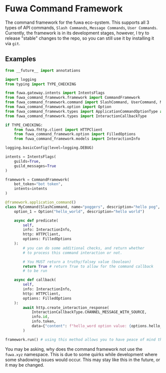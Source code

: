 # Fuwa Command Framework

The command framework for the fuwa eco-system. This supports all 3 types of API commands, `Slash Commands`, `Message Commands`, `User Commands`.
Currently, the framework is in its development stages, however, I try to release "stable" changes to the repo, so you can still use it by installing it via `git`.


## Examples

```py
from __future__ import annotations

import logging
from typing import TYPE_CHECKING

from fuwa.gateway.intents import IntentsFlags
from fuwa_command_framework.framework import CommandFramework
from fuwa_command_framework.command import SlashCommand, UserCommand, MessageCommand
from fuwa_command_framework.option import Option
from fuwa_command_framework.types import ApplicationCommandOptionType as OptType
from fuwa_command_framework.types import InteractionCallbackType

if TYPE_CHECKING:
    from fuwa.fhttp.client import HTTPClient
    from fuwa_command_framework.option import FilledOptions
    from fuwa_command_framework.models import InteractionInfo

logging.basicConfig(level=logging.DEBUG)

intents = IntentsFlags(
    guilds=True,
    guild_messages=True
)

framework = CommandFramework(
    bot_token="bot token",
    intents=intents
)

@framework.application_command()
class MyCommand(SlashCommand, name="poggers", description="hello pog", guild_id=00000000):
    option_1 = Option("hello_world", description="hello world")

    async def predicate(
        self,
        info: InteractionInfo,
        http: HTTPClient,
        options: FilledOptions
    ):
        # you can do some additional checks, and return whether
        # to process this command interaction or not.

        # You MUST return a truthy/falsey value (boolean)
        return True # return True to allow for the command callback
        # to be run

    async def callback(
        self,
        info: InteractionInfo,
        http: HTTPClient,
        options: FilledOptions
    ):
        await http.create_interaction_response(
            InteractionCallbackType.CHANNEL_MESSAGE_WITH_SOURCE,
            info.id,
            info.token,
            data={"content": f"hello_word option value: {options.hello_world}"}
        )

framework.run() # using this method allows you to have peace of mind that the event loop is handled safely
```

You may be asking, why does the command framework not use the `fuwa.xyz` namespace. This is due to some quirks while development where some shadowing issues would occur. This may stay like this in the future, or it may be changed.
